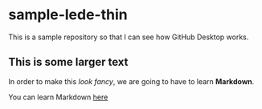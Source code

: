 # sample-lede-thin
 
This is a sample repository so that I can see how GitHub Desktop works.

## This is some larger text

In order to make this _look fancy_, we are going to have to learn **Markdown**.

You can learn Markdown [here](https://www.markdownguide.org/basic-syntax/)
